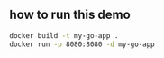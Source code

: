 ## how to run this demo

```bash
docker build -t my-go-app .
docker run -p 8080:8080 -d my-go-app
```
